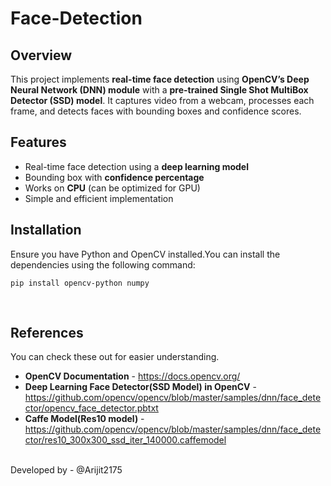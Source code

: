 # Face-Detection

## Overview  
This project implements **real-time face detection** using **OpenCV’s Deep Neural Network (DNN) module** with a **pre-trained Single Shot MultiBox Detector (SSD) model**. It captures video from a webcam, processes each frame, and detects faces with bounding boxes and confidence scores.  

## Features  
- Real-time face detection using a **deep learning model**  
- Bounding box with **confidence percentage**  
- Works on **CPU** (can be optimized for GPU)  
- Simple and efficient implementation  

## Installation  
Ensure you have Python and OpenCV installed.You can install the dependencies using the following command:  
```
pip install opencv-python numpy
```
<br>

## References
You can check these out for easier understanding.

- **OpenCV Documentation** - https://docs.opencv.org/
- **Deep Learning Face Detector(SSD Model) in OpenCV** - https://github.com/opencv/opencv/blob/master/samples/dnn/face_detector/opencv_face_detector.pbtxt
- **Caffe Model(Res10 model)** - https://github.com/opencv/opencv/blob/master/samples/dnn/face_detector/res10_300x300_ssd_iter_140000.caffemodel
<br>
Developed by - @Arijit2175
